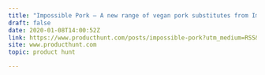 ```yaml
---
title: "Impossible Pork — A new range of vegan pork substitutes from Impossible"
draft: false
date: 2020-01-08T14:00:52Z
link: https://www.producthunt.com/posts/impossible-pork?utm_medium=RSS&utm_source=hune
site: www.producthunt.com
topic: product hunt  

---
```

